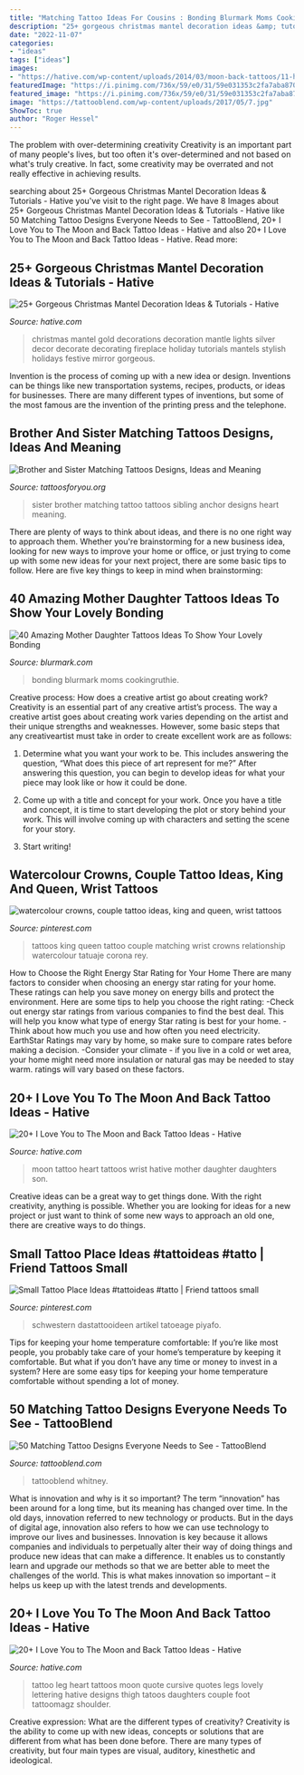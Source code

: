 ```yaml
---
title: "Matching Tattoo Ideas For Cousins : Bonding Blurmark Moms Cookingruthie"
description: "25+ gorgeous christmas mantel decoration ideas &amp; tutorials"
date: "2022-11-07"
categories:
- "ideas"
tags: ["ideas"]
images:
- "https://hative.com/wp-content/uploads/2014/03/moon-back-tattoos/11-heart-and-moon-tattoo-design.jpg"
featuredImage: "https://i.pinimg.com/736x/59/e0/31/59e031353c2fa7aba87042b87f585b23.jpg"
featured_image: "https://i.pinimg.com/736x/59/e0/31/59e031353c2fa7aba87042b87f585b23.jpg"
image: "https://tattooblend.com/wp-content/uploads/2017/05/7.jpg"
ShowToc: true
author: "Roger Hessel"
---
```



The problem with over-determining creativity
Creativity is an important part of many people's lives, but too often it's over-determined and not based on what's truly creative. In fact, some creativity may be overrated and not really effective in achieving results.

	

		
searching about 25+ Gorgeous Christmas Mantel Decoration Ideas &amp; Tutorials - Hative you've visit to the right page. We have 8 Images about 25+ Gorgeous Christmas Mantel Decoration Ideas &amp; Tutorials - Hative like 50 Matching Tattoo Designs Everyone Needs to See - TattooBlend, 20+ I Love You to The Moon and Back Tattoo Ideas - Hative and also 20+ I Love You to The Moon and Back Tattoo Ideas - Hative. Read more:
		
    
## 25+ Gorgeous Christmas Mantel Decoration Ideas &amp; Tutorials - Hative

<img loading=lazy src="https://hative.com/wp-content/uploads/2015/12/2-christmas-mantel-decorating-ideas.jpg" onerror="this.onerror=null;this.src='https://tse4.mm.bing.net/th?id=OIP.esPFmGGee7W6NO5CfgkayQHaJ4&amp;pid=15.1';" alt="25+ Gorgeous Christmas Mantel Decoration Ideas &amp; Tutorials - Hative">

_Source: hative.com_

>christmas mantel gold decorations decoration mantle lights silver decor decorate decorating fireplace holiday tutorials mantels stylish holidays festive mirror gorgeous. 

	

Invention is the process of coming up with a new idea or design. Inventions can be things like new transportation systems, recipes, products, or ideas for businesses. There are many different types of inventions, but some of the most famous are the invention of the printing press and the telephone.

    
## Brother And Sister Matching Tattoos Designs, Ideas And Meaning

<img loading=lazy src="https://www.tattoosforyou.org/wp-content/uploads/2017/10/Matching-Tattoos-for-Brother-and-Sister.jpg" onerror="this.onerror=null;this.src='https://tse1.mm.bing.net/th?id=OIP.ivXl6-n4cFmUl_sPNX3k4QHaHa&amp;pid=15.1';" alt="Brother and Sister Matching Tattoos Designs, Ideas and Meaning">

_Source: tattoosforyou.org_

>sister brother matching tattoo tattoos sibling anchor designs heart meaning. 

	

There are plenty of ways to think about ideas, and there is no one right way to approach them. Whether you're brainstorming for a new business idea, looking for new ways to improve your home or office, or just trying to come up with some new ideas for your next project, there are some basic tips to follow. Here are five key things to keep in mind when brainstorming: 

    
## 40 Amazing Mother Daughter Tattoos Ideas To Show Your Lovely Bonding

<img loading=lazy src="https://www.blurmark.com/wp-content/uploads/2017/03/Mother-Daughter-Tattoo-Design-5-768x768.jpg" onerror="this.onerror=null;this.src='https://tse4.mm.bing.net/th?id=OIP.PDWFoVJyEN0aggxZCCrf6gHaHa&amp;pid=15.1';" alt="40 Amazing Mother Daughter Tattoos Ideas To Show Your Lovely Bonding">

_Source: blurmark.com_

>bonding blurmark moms cookingruthie. 

	

Creative process: How does a creative artist go about creating work?
Creativity is an essential part of any creative artist’s process. The way a creative artist goes about creating work varies depending on the artist and their unique strengths and weaknesses. However, some basic steps that any creativeartist must take in order to create excellent work are as follows:
1. Determine what you want your work to be. This includes answering the question, “What does this piece of art represent for me?” After answering this question, you can begin to develop ideas for what your piece may look like or how it could be done.

2. Come up with a title and concept for your work. Once you have a title and concept, it is time to start developing the plot or story behind your work. This will involve coming up with characters and setting the scene for your story.

3. Start writing!

    
## Watercolour Crowns, Couple Tattoo Ideas, King And Queen, Wrist Tattoos

<img loading=lazy src="https://i.pinimg.com/736x/a9/97/0a/a9970abc0151283fbbd17ad7985b2b00.jpg" onerror="this.onerror=null;this.src='https://tse2.mm.bing.net/th?id=OIP.yjdtdGHkd4q75qXZycaPIgHaJ3&amp;pid=15.1';" alt="watercolour crowns, couple tattoo ideas, king and queen, wrist tattoos">

_Source: pinterest.com_

>tattoos king queen tattoo couple matching wrist crowns relationship watercolour tatuaje corona rey. 

	

How to Choose the Right Energy Star Rating for Your Home
There are many factors to consider when choosing an energy star rating for your home. These ratings can help you save money on energy bills and protect the environment. Here are some tips to help you choose the right rating:
-Check out energy star ratings from various companies to find the best deal. This will help you know what type of energy Star rating is best for your home.
-Think about how much you use and how often you need electricity. EarthStar Ratings may vary by home, so make sure to compare rates before making a decision.
-Consider your climate - if you live in a cold or wet area, your home might need more insulation or natural gas may be needed to stay warm. ratings will vary based on these factors.

    
## 20+ I Love You To The Moon And Back Tattoo Ideas - Hative

<img loading=lazy src="https://hative.com/wp-content/uploads/2014/03/moon-back-tattoos/11-heart-and-moon-tattoo-design.jpg" onerror="this.onerror=null;this.src='https://tse4.mm.bing.net/th?id=OIP.f73k8p3hXKF_Vsq19NpVXAHaJ4&amp;pid=15.1';" alt="20+ I Love You to The Moon and Back Tattoo Ideas - Hative">

_Source: hative.com_

>moon tattoo heart tattoos wrist hative mother daughter daughters son. 

	

Creative ideas can be a great way to get things done. With the right creativity, anything is possible. Whether you are looking for ideas for a new project or just want to think of some new ways to approach an old one, there are creative ways to do things.

    
## Small Tattoo Place Ideas #tattoideas #tatto | Friend Tattoos Small

<img loading=lazy src="https://i.pinimg.com/736x/59/e0/31/59e031353c2fa7aba87042b87f585b23.jpg" onerror="this.onerror=null;this.src='https://tse1.mm.bing.net/th?id=OIP.UuPP3qummn1OQZ9etALy5gAAAA&amp;pid=15.1';" alt="Small Tattoo Place Ideas #tattoideas #tatto | Friend tattoos small">

_Source: pinterest.com_

>schwestern dastattooideen artikel tatoeage piyafo. 

	

Tips for keeping your home temperature comfortable:
If you’re like most people, you probably take care of your home’s temperature by keeping it comfortable. But what if you don’t have any time or money to invest in a system? Here are some easy tips for keeping your home temperature comfortable without spending a lot of money.

    
## 50 Matching Tattoo Designs Everyone Needs To See - TattooBlend

<img loading=lazy src="https://tattooblend.com/wp-content/uploads/2017/05/7.jpg" onerror="this.onerror=null;this.src='https://tse4.mm.bing.net/th?id=OIP.h-b-7eEUT8WLVw5buIZ7XQHaHb&amp;pid=15.1';" alt="50 Matching Tattoo Designs Everyone Needs to See - TattooBlend">

_Source: tattooblend.com_

>tattooblend whitney. 

	

What is innovation and why is it so important?
The term “innovation” has been around for a long time, but its meaning has changed over time. In the old days, innovation referred to new technology or products. But in the days of digital age, innovation also refers to how we can use technology to improve our lives and businesses.
Innovation is key because it allows companies and individuals to perpetually alter their way of doing things and produce new ideas that can make a difference. It enables us to constantly learn and upgrade our methods so that we are better able to meet the challenges of the world. This is what makes innovation so important – it helps us keep up with the latest trends and developments.

    
## 20+ I Love You To The Moon And Back Tattoo Ideas - Hative

<img loading=lazy src="https://hative.com/wp-content/uploads/2014/03/moon-back-tattoos/13-heart-and-cursive-lettering-on-leg.jpg" onerror="this.onerror=null;this.src='https://tse3.mm.bing.net/th?id=OIP.Lb70tZsNRXjX49pJ6jRa7wHaJ4&amp;pid=15.1';" alt="20+ I Love You to The Moon and Back Tattoo Ideas - Hative">

_Source: hative.com_

>tattoo leg heart tattoos moon quote cursive quotes legs lovely lettering hative designs thigh tatoos daughters couple foot tattoomagz shoulder. 

	

Creative expression: What are the different types of creativity?
Creativity is the ability to come up with new ideas, concepts or solutions that are different from what has been done before. There are many types of creativity, but four main types are visual, auditory, kinesthetic and ideological.

